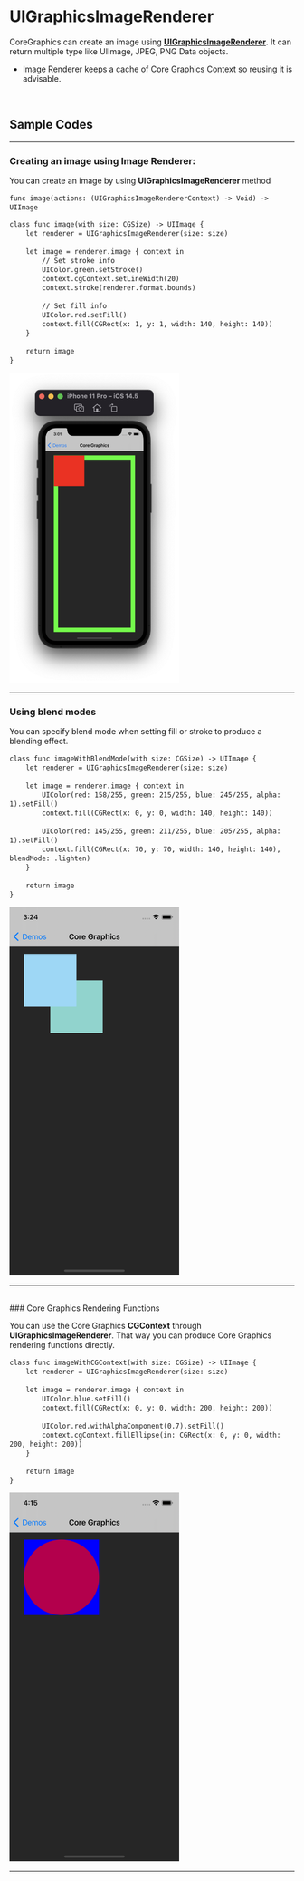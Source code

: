 # UIGraphicsImageRenderer

CoreGraphics can create an image using **[UIGraphicsImageRenderer](https://developer.apple.com/documentation/uikit/uigraphicsimagerenderer)**. It can return multiple type like UIImage, JPEG, PNG Data objects.

* Image Renderer keeps a cache of Core Graphics Context so reusing it is advisable.

<br />  

## Sample Codes  
---
### Creating an image using Image Renderer:
You can create an image by using **UIGraphicsImageRenderer** method 
```
func image(actions: (UIGraphicsImageRendererContext) -> Void) -> UIImage
```
```
class func image(with size: CGSize) -> UIImage {
    let renderer = UIGraphicsImageRenderer(size: size)

    let image = renderer.image { context in
        // Set stroke info
        UIColor.green.setStroke()
        context.cgContext.setLineWidth(20)
        context.stroke(renderer.format.bounds)

        // Set fill info
        UIColor.red.setFill()
        context.fill(CGRect(x: 1, y: 1, width: 140, height: 140))
    }

    return image
}
```

<img src="./assets/image-rendering-1.png" width="300">  

-----
### Using blend modes

You can specify blend mode when setting fill or stroke to produce a blending effect.
```
class func imageWithBlendMode(with size: CGSize) -> UIImage {
    let renderer = UIGraphicsImageRenderer(size: size)

    let image = renderer.image { context in
        UIColor(red: 158/255, green: 215/255, blue: 245/255, alpha: 1).setFill()
        context.fill(CGRect(x: 0, y: 0, width: 140, height: 140))

        UIColor(red: 145/255, green: 211/255, blue: 205/255, alpha: 1).setFill()
        context.fill(CGRect(x: 70, y: 70, width: 140, height: 140), blendMode: .lighten)
    }

    return image
}
```

<img src="./assets/image-rendering-2.png" width="300">  

-----  
<br />
### Core Graphics Rendering Functions

You can use the Core Graphics **CGContext** through **UIGraphicsImageRenderer**. That way you can produce Core Graphics rendering functions directly.

```
class func imageWithCGContext(with size: CGSize) -> UIImage {
    let renderer = UIGraphicsImageRenderer(size: size)

    let image = renderer.image { context in
        UIColor.blue.setFill()
        context.fill(CGRect(x: 0, y: 0, width: 200, height: 200))

        UIColor.red.withAlphaComponent(0.7).setFill()
        context.cgContext.fillEllipse(in: CGRect(x: 0, y: 0, width: 200, height: 200))
    }

    return image
}
```
<img src="./assets/image-rendering-3.png" width="300">  

-----  